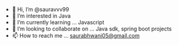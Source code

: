- 👋 Hi, I’m @sauravvv99
- 👀 I’m interested in Java
- 🌱 I’m currently learning ... Javascript
- 💞️ I’m looking to collaborate on ... Java sdk, spring boot projects
- 📫 How to reach me ... saurabhwani05@gmail.com
